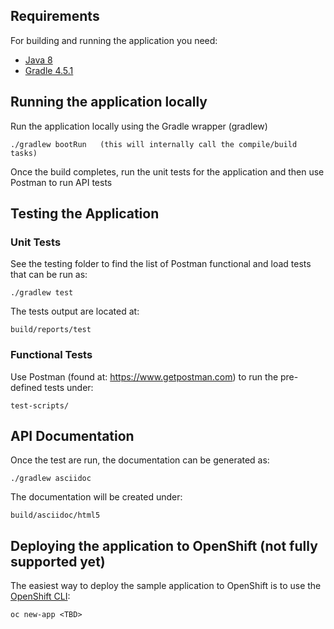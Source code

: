 ## Requirements

For building and running the application you need:

- [Java 8](http://www.oracle.com/technetwork/java/javase/downloads/jdk8-downloads-2133151.html)
- [Gradle 4.5.1](https://gradle.org)

## Running the application locally

Run the application locally using the Gradle wrapper (gradlew)

```shell
./gradlew bootRun   (this will internally call the compile/build tasks)
```

Once the build completes, run the unit tests for the application and then use Postman to run API tests

## Testing the Application 
### Unit Tests
See the testing folder to find the list of Postman functional and load tests that can be run as:
```shell
./gradlew test
````

The tests output are located at:
```shell
build/reports/test
````
### Functional Tests
Use Postman (found at: https://www.getpostman.com) to run the pre-defined tests under:

```shell
test-scripts/
```

## API Documentation
Once the test are run, the documentation can be generated as:

```shell
./gradlew asciidoc
```

The documentation will be created under:

```shell
build/asciidoc/html5
```

## Deploying the application to OpenShift (not fully supported yet)

The easiest way to deploy the sample application to OpenShift is to use the [OpenShift CLI](https://docs.openshift.org/latest/cli_reference/index.html):

```shell
oc new-app <TBD>
```

